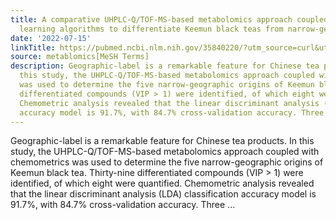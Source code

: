 ```yaml
---
title: A comparative UHPLC-Q/TOF-MS-based metabolomics approach coupled with machine
  learning algorithms to differentiate Keemun black teas from narrow-geographic origins
date: '2022-07-15'
linkTitle: https://pubmed.ncbi.nlm.nih.gov/35840220/?utm_source=curl&utm_medium=rss&utm_campaign=pubmed-2&utm_content=1Zkrxt7ktlCbHBXEV3v65xxSnkSWNsJ1A6Fq3gBniKhGfIUslK&fc=20210907212339&ff=20220719212403&v=2.17.7
source: metablomics[MeSH Terms]
description: Geographic-label is a remarkable feature for Chinese tea products. In
  this study, the UHPLC-Q/TOF-MS-based metabolomics approach coupled with chemometrics
  was used to determine the five narrow-geographic origins of Keemun black tea. Thirty-nine
  differentiated compounds (VIP > 1) were identified, of which eight were quantified.
  Chemometric analysis revealed that the linear discriminant analysis (LDA) classification
  accuracy model is 91.7%, with 84.7% cross-validation accuracy. Three ...
---
```

Geographic-label is a remarkable feature for Chinese tea products. In this study, the UHPLC-Q/TOF-MS-based metabolomics approach coupled with chemometrics was used to determine the five narrow-geographic origins of Keemun black tea. Thirty-nine differentiated compounds (VIP > 1) were identified, of which eight were quantified. Chemometric analysis revealed that the linear discriminant analysis (LDA) classification accuracy model is 91.7%, with 84.7% cross-validation accuracy. Three ...